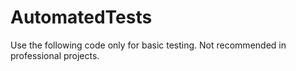 # AutomatedTests

Use the following code only for basic testing. Not recommended in professional projects.
